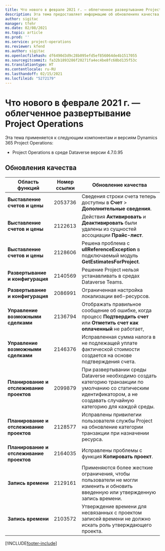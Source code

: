 ```yaml
---
title: Что нового в феврале 2021 г. — облегченное развертывание Project Operations
description: Эта тема предоставляет информацию об обновлениях качества, доступных в облегченном развертывании Project Operations выпуска за февраль 2021 г.
author: sigitac
manager: tfehr
ms.date: 02/08/2021
ms.topic: article
ms.prod: ''
ms.service: project-operations
ms.reviewer: kfend
ms.author: sigitac
ms.openlocfilehash: df6490d3d9c28b095efd5ef856064de4b1517055
ms.sourcegitcommit: fa32b1893286f20271fa4ec4be8fc68bd135f53c
ms.translationtype: HT
ms.contentlocale: ru-RU
ms.lasthandoff: 02/15/2021
ms.locfileid: "5272179"
---
```

# <a name="whats-new-february-2021---project-operations-lite-deployment"></a>Что нового в феврале 2021 г. — облегченное развертывание Project Operations

Эта тема применяется к следующим компонентам и версиям Dynamics 365 Project Operations:

  - Project Operations в среде Dataverse версии 4.7.0.95

## <a name="quality-updates"></a>Обновления качества

| **Область функций** | **Номер ссылки** | **Обновление качества** |
| --- | --- | --- |
| **Выставление счетов и цены** | 2053736 | Сведения строки счета теперь доступны в **Счет** > **Дополнительные сведения**. |
| **Выставление счетов и цены** | 2122613 | Действия **Активировать** и **Деактивировать** были удалены из сущностей ассоциации **Прайс-лист**. |
| **Выставление счетов и цены** | 2128606 | Решена проблема с **ullReferenceException** в подключаемый модуль **GetEstimatesForProject**. |
| **Развертывание и конфигурация** | 2140569 | Решение Project нельзя устанавливать в средах Dataverse Teams. |
| **Развертывание и конфигурация** | 2086991 | Ограниченная настройка локализации веб-ресурсов. |
| **Управление возможными сделками** | 2136794 | Отображать правильное сообщение об ошибке, когда процесс **Подтвердить счет** или **Отметить счет как оплаченный** не работает, |
| **Управление возможными сделками** | 2146376 | Исправленная сумма налога в не подлежащей уплате фактической стоимости создается на основе подтверждения счета. |
| **Планирование и отслеживание проектов** | 2099879 | При развертывании среды Dataverse необходимо создать категорию транзакции по умолчанию со статическим идентификатором, а не создавать случайную категорию для каждой среды. |
| **Планирование и отслеживание проектов** | 2128577 | Исправлены привилегии пользователя службы Project на обновление категории транзакции при назначении ресурса. |
| **Планирование и отслеживание проектов** | 2164035 | Исправлены проблемы с функция **Копировать проект**. |
| **Запись времени** | 2129161 | Применяются более жесткие ограничения, чтобы пользователи не могли изменить и обновить введенную или утвержденную запись времени. |
| **Запись времени** | 2103572 | Утверждение времени для несвязанных с проектом записей времени не должно искать роль утверждающего проекта. |


[!INCLUDE[footer-include](../../includes/footer-banner.md)]